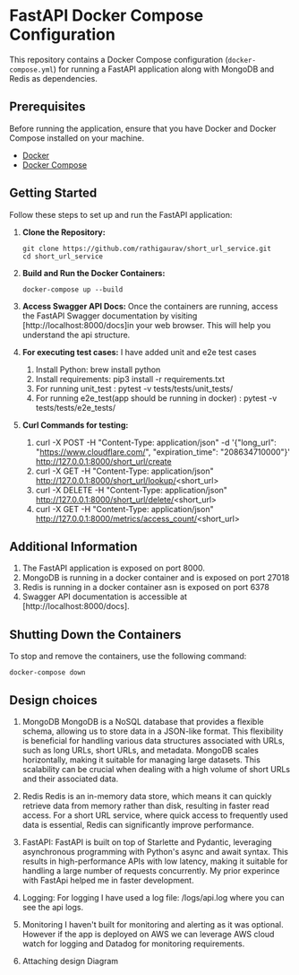 # FastAPI Docker Compose Configuration
This repository contains a Docker Compose configuration (`docker-compose.yml`) for running a FastAPI application along with MongoDB and Redis as dependencies.

## Prerequisites
Before running the application, ensure that you have Docker and Docker Compose installed on your machine.
- [Docker](https://www.docker.com/)
- [Docker Compose](https://docs.docker.com/compose/)


## Getting Started
Follow these steps to set up and run the FastAPI application:
1. **Clone the Repository:**
    ```
    git clone https://github.com/rathigaurav/short_url_service.git
    cd short_url_service
    ```
2. **Build and Run the Docker Containers:**
    ```
    docker-compose up --build
    ```
3. **Access Swagger API Docs:**
    Once the containers are running, access the FastAPI Swagger documentation by visiting [http://localhost:8000/docs]in your web browser. This will help you understand the api structure.

4. **For executing test cases:**
    I have added unit and e2e test cases
    1. Install Python: brew install python
    2. Install requirements: pip3 install -r requirements.txt
    3. For running unit_test : pytest -v tests/tests/unit_tests/ 
    4. For running e2e_test(app should be running in docker) : pytest -v tests/tests/e2e_tests/

4. **Curl Commands for testing:**
    1. curl -X POST -H "Content-Type: application/json" -d '{"long_url": "https://www.cloudflare.com/", "expiration_time": "208634710000"}' http://127.0.0.1:8000/short_url/create
    2. curl -X GET -H "Content-Type: application/json" http://127.0.0.1:8000/short_url/lookup/<short_url>
    3. curl -X DELETE -H "Content-Type: application/json" http://127.0.0.1:8000/short_url/delete/<short_url>
    4. curl -X GET -H "Content-Type: application/json" http://127.0.0.1:8000/metrics/access_count/<short_url>

## Additional Information
1. The FastAPI application is exposed on port 8000.
2. MongoDB is running in a docker container and is exposed on port 27018
3. Redis is running in a docker container asn is exposed on port 6378
4. Swagger API documentation is accessible at [http://localhost:8000/docs].

## Shutting Down the Containers
To stop and remove the containers, use the following command:
```
docker-compose down
```


## Design choices
1. MongoDB
    MongoDB is a NoSQL database that provides a flexible schema, allowing us to store data in a JSON-like format. This flexibility is beneficial for handling various data structures associated with URLs, such as long URLs, short URLs, and metadata.
    MongoDB scales horizontally, making it suitable for managing large datasets. This scalability can be crucial when dealing with a high volume of short URLs and their associated data.

2. Redis
    Redis is an in-memory data store, which means it can quickly retrieve data from memory rather than disk, resulting in faster read access. For a short URL service, where quick access to frequently used data is essential, Redis can significantly improve performance.

3. FastAPI:
    FastAPI is built on top of Starlette and Pydantic, leveraging asynchronous programming with Python's async and await syntax. This results in high-performance APIs with low latency, making it suitable for handling a large number of requests concurrently. My prior experince with FastApi helped me in faster development.

4. Logging:
    For logging I have used a log file: /logs/api.log where you can see the api logs.

5. Monitoring
    I haven't built for monitoring and alerting as it was optional. However if the app is deployed on AWS we can leverage AWS cloud watch for logging and Datadog for monitoring requirements.

6. Attaching design Diagram